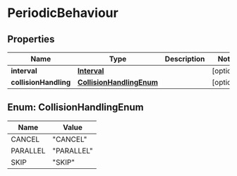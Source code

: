 
# PeriodicBehaviour

## Properties
Name | Type | Description | Notes
------------ | ------------- | ------------- | -------------
**interval** | [**Interval**](Interval.md) |  |  [optional]
**collisionHandling** | [**CollisionHandlingEnum**](#CollisionHandlingEnum) |  |  [optional]


<a name="CollisionHandlingEnum"></a>
## Enum: CollisionHandlingEnum
Name | Value
---- | -----
CANCEL | &quot;CANCEL&quot;
PARALLEL | &quot;PARALLEL&quot;
SKIP | &quot;SKIP&quot;



